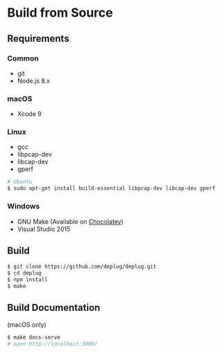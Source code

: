 # Build from Source

## Requirements

### Common

- git
- Node.js 8.x

### macOS

- Xcode 9

### Linux

- gcc
- libpcap-dev
- libcap-dev
- gperf

```bash
# Ubuntu
$ sudo apt-get install build-essential libpcap-dev libcap-dev gperf
```

### Windows

- GNU Make (Available on [Chocolatey](https://chocolatey.org/packages/make))
- Visual Studio 2015

## Build

```bash
$ git clone https://github.com/deplug/deplug.git
$ cd deplug
$ npm install
$ make
```

## Build Documentation

(macOS only)

```bash
$ make docs-serve
# open http://localhost:3000/
```
